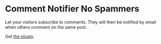 Comment Notifier No Spammers
============================

Let your visitors subscribe to comments. They will then be notified by email when others comment on the same post. 

Get [the plugin](https://wordpress.org/plugins/comment-notifier-no-spammers/).
